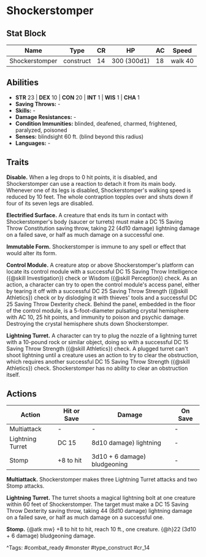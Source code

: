 # Shockerstomper

## Stat Block

| Name | Type | CR | HP | AC | Speed |
|------|------|----|----|----|-------|
| Shockerstomper | construct | 14 | 300 (300d1) | 18 | walk 40 |

## Abilities

- **STR** 23 | **DEX** 10 | **CON** 20 | **INT** 1 | **WIS** 1 | **CHA** 1
- **Saving Throws:** -  
- **Skills:** -  
- **Damage Resistances:** -  
- **Condition Immunities:** blinded, deafened, charmed, frightened, paralyzed, poisoned  
- **Senses:** blindsight 60 ft. (blind beyond this radius)  
- **Languages:** -

## Traits

**Disable.** When a leg drops to 0 hit points, it is disabled, and Shockerstomper can use a reaction to detach it from its main body. Whenever one of its legs is disabled, Shockerstomper's walking speed is reduced by 10 feet. The whole contraption topples over and shuts down if four of its seven legs are disabled.

**Electrified Surface.** A creature that ends its turn in contact with Shockerstomper's body (saucer or turrets) must make a DC 15 Saving Throw Constitution saving throw, taking 22 (4d10 damage) lightning damage on a failed save, or half as much damage on a successful one.

**Immutable Form.** Shockerstomper is immune to any spell or effect that would alter its form.

**Control Module.** A creature atop or above Shockerstomper's platform can locate its control module with a successful DC 15 Saving Throw Intelligence ({@skill Investigation}) check or Wisdom ({@skill Perception}) check. As an action, a character can try to open the control module's access panel, either by tearing it off with a successful DC 25 Saving Throw Strength ({@skill Athletics}) check or by dislodging it with thieves' tools and a successful DC 25 Saving Throw Dexterity check. Behind the panel, embedded in the floor of the control module, is a 5-foot-diameter pulsating crystal hemisphere with AC 10, 25 hit points, and immunity to poison and psychic damage. Destroying the crystal hemisphere shuts down Shockerstomper.

**Lightning Turret.** A character can try to plug the nozzle of a lightning turret with a 10-pound rock or similar object, doing so with a successful DC 15 Saving Throw Strength ({@skill Athletics}) check. A plugged turret can't shoot lightning until a creature uses an action to try to clear the obstruction, which requires another successful DC 15 Saving Throw Strength ({@skill Athletics}) check. Shockerstomper has no ability to clear an obstruction itself.


## Actions

| Action | Hit or Save | Damage | On Save |
|--------|--------------|--------|----------|
| Multiattack | - | - | - |
| Lightning Turret | DC 15 | 8d10 damage) lightning | - |
| Stomp | +8 to hit | 3d10 + 6 damage) bludgeoning | - |

**Multiattack.** Shockerstomper makes three Lightning Turret attacks and two Stomp attacks.

**Lightning Turret.** The turret shoots a magical lightning bolt at one creature within 60 feet of Shockerstomper. The target must make a DC 15 Saving Throw Dexterity saving throw, taking 44 (8d10 damage) lightning damage on a failed save, or half as much damage on a successful one.

**Stomp.** {@atk mw} +8 to hit to hit, reach 10 ft., one creature. {@h}22 (3d10 + 6 damage) bludgeoning damage.


^Tags: #combat_ready #monster #type_construct #cr_14